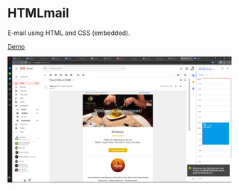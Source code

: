 # HTMLmail
E-mail using HTML and CSS (embedded).

[Demo](https://jeandevonne.github.io/HTMLmail/)

![Figure](test/screenshot.png)
